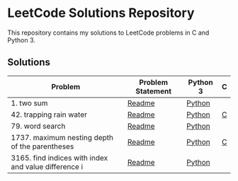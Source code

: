 # LeetCode Solutions Repository

This repository contains my solutions to LeetCode problems in C and Python 3.

## Solutions

| Problem | Problem Statement | Python 3 |   C   |
| ------- | ----------------- | -------- | ----- |
| 1. two sum | [Readme](1-two-sum/README.md) | [Python](1-two-sum/two-sum.py) |  |
| 42. trapping rain water | [Readme](42-trapping-rain-water/README.md) | [Python](42-trapping-rain-water/trapping-rain-water.py) | [C](42-trapping-rain-water/trapping-rain-water.c) |
| 79. word search | [Readme](79-word-search/README.md) | [Python](79-word-search/word-search.py) |  |
| 1737. maximum nesting depth of the parentheses | [Readme](1737-maximum-nesting-depth-of-the-parentheses/README.md) | [Python](1737-maximum-nesting-depth-of-the-parentheses/maximum-nesting-depth-of-the-parentheses.py) | [C](1737-maximum-nesting-depth-of-the-parentheses/maximum-nesting-depth-of-the-parentheses.c) |
| 3165. find indices with index and value difference i | [Readme](3165-find-indices-with-index-and-value-difference-i/README.md) | [Python](3165-find-indices-with-index-and-value-difference-i/find-indices-with-index-and-value-difference-i.py) |  |
